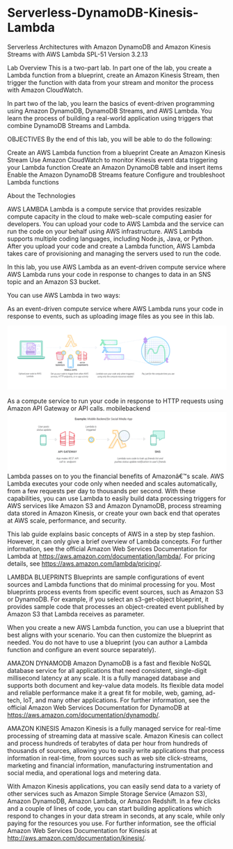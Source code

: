 # Serverless-DynamoDB-Kinesis-Lambda
Serverless Architectures with Amazon DynamoDB and Amazon Kinesis Streams with AWS Lambda
SPL-51 Version 3.2.13


Lab Overview
This is a two-part lab. In part one of the lab, you create a Lambda function from a blueprint, create an Amazon Kinesis Stream, then trigger the function with data from your stream and monitor the process with Amazon CloudWatch.

In part two of the lab, you learn the basics of event-driven programming using Amazon DynamoDB, DynamoDB Streams, and AWS Lambda. You learn the process of building a real-world application using triggers that combine DynamoDB Streams and Lambda.

OBJECTIVES
By the end of this lab, you will be able to do the following:

Create an AWS Lambda function from a blueprint
Create an Amazon Kinesis Stream
Use Amazon CloudWatch to monitor Kinesis event data triggering your Lambda function
Create an Amazon DynamoDB table and insert items
Enable the Amazon DynamoDB Streams feature
Configure and troubleshoot Lambda functions

About the Technologies

AWS LAMBDA
Lambda is a compute service that provides resizable compute capacity in the cloud to make web-scale computing easier for developers. You can upload your code to AWS Lambda and the service can run the code on your behalf using AWS infrastructure. AWS Lambda supports multiple coding languages, including Node.js, Java, or Python. After you upload your code and create a Lambda function, AWS Lambda takes care of provisioning and managing the servers used to run the code.

In this lab, you use AWS Lambda as an event-driven compute service where AWS Lambda runs your code in response to changes to data in an SNS topic and an Amazon S3 bucket.

You can use AWS Lambda in two ways:

As an event-driven compute service where AWS Lambda runs your code in response to events, such as uploading image files as you see in this lab.

![Event-Driven Compute with AWS Lambda](image.png)

As a compute service to run your code in response to HTTP requests using Amazon API Gateway or API calls.
mobilebackend
![AWS Lambda and API Gateway for HTTP Requests](image-1.png)
Lambda passes on to you the financial benefits of Amazonâ€™s scale. AWS Lambda executes your code only when needed and scales automatically, from a few requests per day to thousands per second. With these capabilities, you can use Lambda to easily build data processing triggers for AWS services like Amazon S3 and Amazon DynamoDB, process streaming data stored in Amazon Kinesis, or create your own back end that operates at AWS scale, performance, and security.

This lab guide explains basic concepts of AWS in a step by step fashion. However, it can only give a brief overview of Lambda concepts. For further information, see the official Amazon Web Services Documentation for Lambda at https://aws.amazon.com/documentation/lambda/. For pricing details, see https://aws.amazon.com/lambda/pricing/.

LAMBDA BLUEPRINTS
Blueprints are sample configurations of event sources and Lambda functions that do minimal processing for you. Most blueprints process events from specific event sources, such as Amazon S3 or DynamoDB. For example, if you select an s3-get-object blueprint, it provides sample code that processes an object-created event published by Amazon S3 that Lambda receives as parameter.

When you create a new AWS Lambda function, you can use a blueprint that best aligns with your scenario. You can then customize the blueprint as needed. You do not have to use a blueprint (you can author a Lambda function and configure an event source separately).

AMAZON DYNAMODB
Amazon DynamoDB is a fast and flexible NoSQL database service for all applications that need consistent, single-digit millisecond latency at any scale. It is a fully managed database and supports both document and key-value data models. Its flexible data model and reliable performance make it a great fit for mobile, web, gaming, ad-tech, IoT, and many other applications. For further information, see the official Amazon Web Services Documentation for DynamoDB at https://aws.amazon.com/documentation/dynamodb/.



AMAZON KINESIS
Amazon Kinesis is a fully managed service for real-time processing of streaming data at massive scale. Amazon Kinesis can collect and process hundreds of terabytes of data per hour from hundreds of thousands of sources, allowing you to easily write applications that process information in real-time, from sources such as web site click-streams, marketing and financial information, manufacturing instrumentation and social media, and operational logs and metering data.

With Amazon Kinesis applications, you can easily send data to a variety of other services such as Amazon Simple Storage Service (Amazon S3), Amazon DynamoDB, Amazon Lambda, or Amazon Redshift. In a few clicks and a couple of lines of code, you can start building applications which respond to changes in your data stream in seconds, at any scale, while only paying for the resources you use. For further information, see the official Amazon Web Services Documentation for Kinesis at http://aws.amazon.com/documentation/kinesis/.

